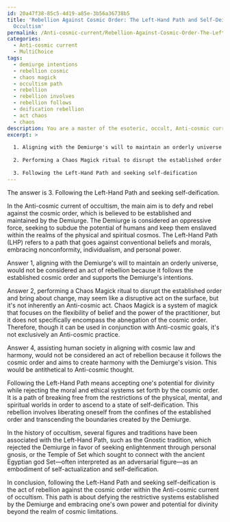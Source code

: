 ```yaml
---
id: 20a47f38-85c5-4d19-a85e-3b56a36738b5
title: 'Rebellion Against Cosmic Order: The Left-Hand Path and Self-Deification in
  Occultism'
permalink: /Anti-cosmic-current/Rebellion-Against-Cosmic-Order-The-Left-Hand-Path-and-Self-Deification-in-Occultism/
categories:
  - Anti-cosmic current
  - MultiChoice
tags:
  - demiurge intentions
  - rebellion cosmic
  - chaos magick
  - occultism path
  - rebellion
  - rebellion involves
  - rebellion follows
  - deification rebellion
  - act chaos
  - chaos
description: You are a master of the esoteric, occult, Anti-cosmic current and education, you have written many textbooks on the subject. Respond to the multiple choice question first with the answer, then, fully explain the context of your rational, reasoning, and chain of thought in coming to the determination you have for that answer. Explain related concepts, formulas, or historical context relevant to this conclusion, giving a lesson on the topic to explain the reasoning afterwards.
excerpt: >
  
  1. Aligning with the Demiurge's will to maintain an orderly universe
  
  2. Performing a Chaos Magick ritual to disrupt the established order and bring about change
  
  3. Following the Left-Hand Path and seeking self-deification
---
```


The answer is 3. Following the Left-Hand Path and seeking self-deification.

In the Anti-cosmic current of occultism, the main aim is to defy and rebel against the cosmic order, which is believed to be established and maintained by the Demiurge. The Demiurge is considered an oppressive force, seeking to subdue the potential of humans and keep them enslaved within the realms of the physical and spiritual cosmos. The Left-Hand Path (LHP) refers to a path that goes against conventional beliefs and morals, embracing nonconformity, individualism, and personal power.

Answer 1, aligning with the Demiurge's will to maintain an orderly universe, would not be considered an act of rebellion because it follows the established cosmic order and supports the Demiurge's intentions.

Answer 2, performing a Chaos Magick ritual to disrupt the established order and bring about change, may seem like a disruptive act on the surface, but it's not inherently an Anti-cosmic act. Chaos Magick is a system of magick that focuses on the flexibility of belief and the power of the practitioner, but it does not specifically encompass the abnegation of the cosmic order. Therefore, though it can be used in conjunction with Anti-cosmic goals, it's not exclusively an Anti-cosmic practice.

Answer 4, assisting human society in aligning with cosmic law and harmony, would not be considered an act of rebellion because it follows the cosmic order and aims to create harmony with the Demiurge's vision. This would be antithetical to Anti-cosmic thought.

Following the Left-Hand Path means accepting one's potential for divinity while rejecting the moral and ethical systems set forth by the cosmic order. It is a path of breaking free from the restrictions of the physical, mental, and spiritual worlds in order to ascend to a state of self-deification. This rebellion involves liberating oneself from the confines of the established order and transcending the boundaries created by the Demiurge.

In the history of occultism, several figures and traditions have been associated with the Left-Hand Path, such as the Gnostic tradition, which rejected the Demiurge in favor of seeking enlightenment through personal gnosis, or the Temple of Set which sought to connect with the ancient Egyptian god Set—often interpreted as an adversarial figure—as an embodiment of self-actualization and self-deification.

In conclusion, following the Left-Hand Path and seeking self-deification is the act of rebellion against the cosmic order within the Anti-cosmic current of occultism. This path is about defying the restrictive systems established by the Demiurge and embracing one's own power and potential for divinity beyond the realm of cosmic limitations.
